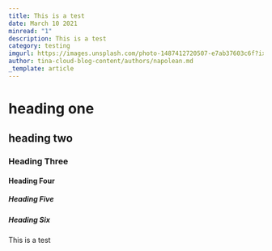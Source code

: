 ```yaml
---
title: This is a test
date: March 10 2021
minread: "1"
description: This is a test
category: testing
imgurl: https://images.unsplash.com/photo-1487412720507-e7ab37603c6f?ixlib=rb-1.2.1&ixid=eyJhcHBfaWQiOjEyMDd9&auto=format&fit=facearea&facepad=2&w=256&h=256&q=80
author: tina-cloud-blog-content/authors/napolean.md
_template: article
---
```


# heading one
## heading two

### Heading Three

#### Heading Four
##### Heading Five
##### Heading Six
This is a test